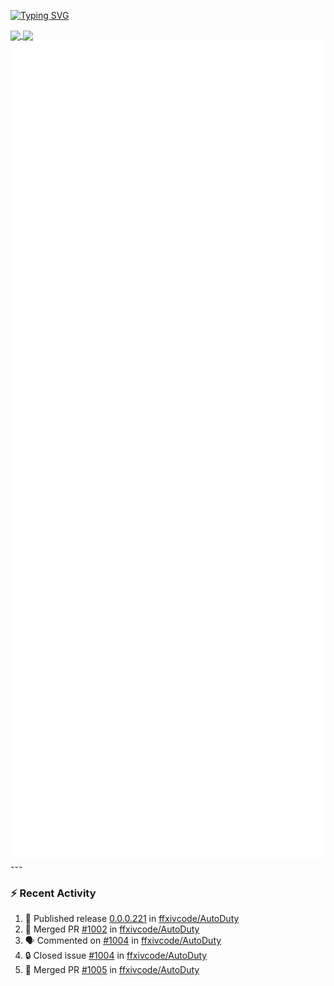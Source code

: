 [![Typing SVG](https://readme-typing-svg.demolab.com?font=Fira+Code&duration=1000&pause=1000&multiline=true&repeat=false&width=435&lines=Simon+Latusek+%7C+Gameplay+Engineer)](https://git.io/typing-svg)

<a href="https://github.com/anuraghazra/github-readme-stats">
  <img height=200 align="center" src="https://github-readme-stats.vercel.app/api?username=erdelf&theme=radical" />
</a>
<a href="https://github.com/anuraghazra/convoychat">
  <img height=200 align="center" src="https://streak-stats.demolab.com?user=erdelf&theme=radical&mode=weekly" />
</a>

<picture>
  <img src="/github-metrics.svg" alt="Metrics">
</picture>

<picture>
  <img src="/github-metrics-achievements.svg" alt="Achievements">
</picture>
---

### :zap: Recent Activity
<!--START_SECTION:activity-->
1. 🚀 Published release [0.0.0.221](https://github.com/ffxivcode/AutoDuty/releases/tag/0.0.0.221) in [ffxivcode/AutoDuty](https://github.com/ffxivcode/AutoDuty)
2. 🎉 Merged PR [#1002](https://github.com/ffxivcode/AutoDuty/pull/1002) in [ffxivcode/AutoDuty](https://github.com/ffxivcode/AutoDuty)
3. 🗣 Commented on [#1004](https://github.com/ffxivcode/AutoDuty/issues/1004#issuecomment-2977358301) in [ffxivcode/AutoDuty](https://github.com/ffxivcode/AutoDuty)
4. 🔒 Closed issue [#1004](https://github.com/ffxivcode/AutoDuty/issues/1004) in [ffxivcode/AutoDuty](https://github.com/ffxivcode/AutoDuty)
5. 🎉 Merged PR [#1005](https://github.com/ffxivcode/AutoDuty/pull/1005) in [ffxivcode/AutoDuty](https://github.com/ffxivcode/AutoDuty)
<!--END_SECTION:activity-->

<!--
**erdelf/erdelf** is a ✨ _special_ ✨ repository because its `README.md` (this file) appears on your GitHub profile.

Here are some ideas to get you started:

- 🔭 I’m currently working on ...
- 🌱 I’m currently learning ...
- 👯 I’m looking to collaborate on ...
- 🤔 I’m looking for help with ...
- 💬 Ask me about ...
- 📫 How to reach me: ...
- 😄 Pronouns: ...
- ⚡ Fun fact: ...
-->
